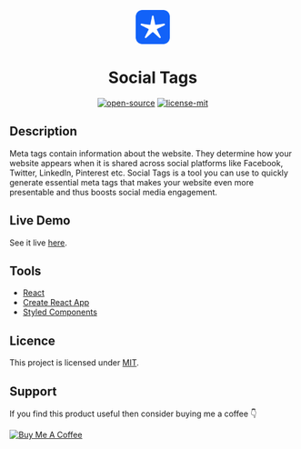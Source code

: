 <p align="center">
  <a href="https://shashiirk.github.io/social-tags">
    <img alt="logo" src="src/assets/logo.svg" width="60" />
  </a>
</p>
<h1 align="center">
  Social Tags
</h1>

<p align="center"><a href="https://en.wikipedia.org/wiki/Open_source"><img alt="open-source" src="https://img.shields.io/badge/OPEN-SOURCE-C13D3B?style=for-the-badge&labelColor=EA4761"></a> <a href="https://choosealicense.com/licenses/mit"><img alt="license-mit" src="https://img.shields.io/badge/LICENSE-MIT-D15E28?style=for-the-badge&labelColor=E36D26">
</a></p>

## Description

Meta tags contain information about the website. They determine how
your website appears when it is shared across social platforms like
Facebook, Twitter, LinkedIn, Pinterest etc. Social Tags is a tool you
can use to quickly generate essential meta tags that makes your
website even more presentable and thus boosts social media engagement.

## Live Demo

See it live [here](https://shashiirk.github.io/social-tags).

## Tools

- [React](https://reactjs.org)
- [Create React App](https://create-react-app.dev)
- [Styled Components](https://styled-components.com)

## Licence

This project is licensed under [MIT](https://choosealicense.com/licenses/mit).

## Support

If you find this product useful then consider buying me a coffee 👇

<p><a href="https://www.buymeacoffee.com/shashiirk" target="_blank"><img src="https://cdn.buymeacoffee.com/buttons/v2/default-yellow.png" alt="Buy Me A Coffee" width="196" /></a></p>
